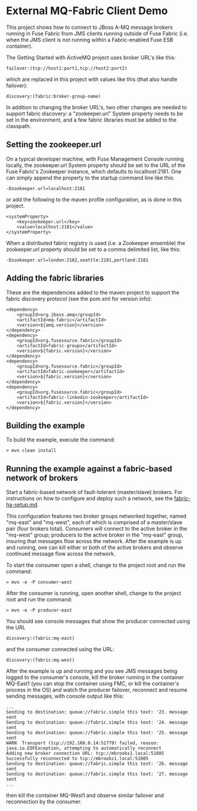 External MQ-Fabric Client Demo
==============================

This project shows how to connect to JBoss A-MQ message brokers running in Fuse Fabric from JMS clients running outside of
Fuse Fabric (i.e. when the JMS client is not running within a Fabric-enabled Fuse ESB container).

The Getting Started with ActiveMQ project uses broker URL's like this:

    failover:(tcp://host1:port1,tcp://host2:port2)

which are replaced in this project with values like this (that also handle failover):

    discovery:(fabric:broker-group-name)

In addition to changing the broker URL's, two other changes are needed to support fabric discovery: a "zookeeper.url"
System property needs to be set in the environment, and a few fabric libraries must be added to the classpath.

Setting the zookeeper.url
-------------------------

On a typical developer machine, with Fuse Management Console running locally, the zookeeper.url System property should
be set to the URL of the Fuse Fabric's Zookeeper instance, which defaults to localhost:2181. One can simply append the
property to the startup command line like this:

	-Dzookeeper.url=localhost:2181 
	
or add the following to the maven profile configuration, as is done in this project.

    <systemProperty>
        <key>zookeeper.url</key>
        <value>localhost:2181</value>
    </systemProperty>

When a distributed fabric registry is used (i.e. a Zookeeper ensemble) the zookeeper.url property should be set to a
comma delimited list, like this:

    -Dzookeeper.url=london:2182,seattle:2181,portland:2181

Adding the fabric libraries
----------------------------------

These are the dependencies added to the maven project to support the fabric discovery protocol (see the pom.xml for
version info):

    <dependency>
        <groupId>org.jboss.amq</groupId>
        <artifactId>mq-fabric</artifactId>
        <version>${amq.version}</version>
    </dependency>
    <dependency>
        <groupId>org.fusesource.fabric</groupId>
        <artifactId>fabric-groups</artifactId>
        <version>${fabric.version}</version>
    </dependency>
    <dependency>
        <groupId>org.fusesource.fabric</groupId>
        <artifactId>fabric-zookeeper</artifactId>
        <version>${fabric.version}</version>
    </dependency>
    <dependency>
        <groupId>org.fusesource.fabric</groupId>
        <artifactId>fabric-linkedin-zookeeper</artifactId>
        <version>${fabric.version}</version>
    </dependency>


Building the example
---------------------------

To build the example, execute the command: 

	> mvn clean install


Running the example against a fabric-based network of brokers
-------------------------------------------------------------

Start a fabric-based network of fault-tolerant (master/slave) brokers.
For instructions on how to configure and deploy such a network, see
the
[fabric-ha-setup.md](https://github.com/FuseByExample/external-mq-fabric-client/blob/master/fabric-ha-setup.md).

This configuration features two broker groups networked together,
named "mq-east" and "mq-west", each of which is comprised of a
master/slave pair (four brokers total). Consumers will connect to the
active broker in the "mq-west" group; producers to the active broker
in the "mq-east" group, insuring that messages flow across the
network. After the example is up and running, one can kill either or
both of the active brokers and observe continued message flow across
the network.

To start the consumer open a shell, change to the project root and run the command:

	> mvn -e -P consumer-west

After the consumer is running, open another shell, change to the project root and run the command:

	> mvn -e -P producer-east

You should see console messages that show the producer connected using the URL

	discovery:(fabric:mq-east)

and the consumer connected using the URL:

	discovery:(fabric:mq-west)
	
After the example is up and running and you see JMS messages being logged to the consumer's console, kill the broker
running in the container MQ-East1 (you can stop the container using FMC, or kill the container's process in the OS) and
watch the producer failover, reconnect and resume sending messages, with console output like this:

	...
	Sending to destination: queue://fabric.simple this text: '23. message sent
	Sending to destination: queue://fabric.simple this text: '24. message sent
	Sending to destination: queue://fabric.simple this text: '25. message sent
	WARN  Transport (tcp://192.168.0.14:51779) failed, reason:  java.io.EOFException, attempting to automatically reconnect
	Adding new broker connection URL: tcp://mbrooks1.local:51805
	Successfully reconnected to tcp://mbrooks1.local:51805
	Sending to destination: queue://fabric.simple this text: '26. message sent
	Sending to destination: queue://fabric.simple this text: '27. message sent
	...

then kill the container MQ-West1 and observe similar failover and reconnection by the consumer.

